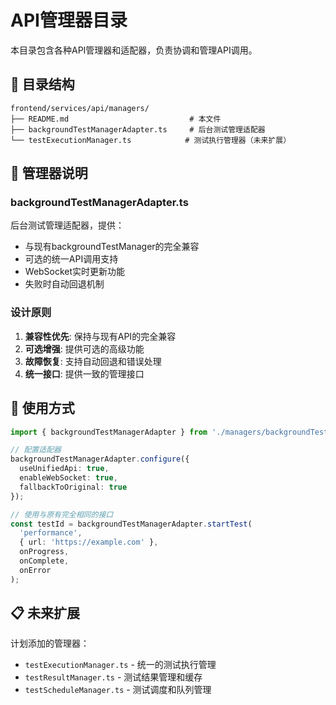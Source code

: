 # API管理器目录

本目录包含各种API管理器和适配器，负责协调和管理API调用。

## 📁 目录结构

```
frontend/services/api/managers/
├── README.md                           # 本文件
├── backgroundTestManagerAdapter.ts     # 后台测试管理适配器
└── testExecutionManager.ts            # 测试执行管理器（未来扩展）
```

## 🎯 管理器说明

### backgroundTestManagerAdapter.ts
后台测试管理适配器，提供：
- 与现有backgroundTestManager的完全兼容
- 可选的统一API调用支持
- WebSocket实时更新功能
- 失败时自动回退机制

### 设计原则
1. **兼容性优先**: 保持与现有API的完全兼容
2. **可选增强**: 提供可选的高级功能
3. **故障恢复**: 支持自动回退和错误处理
4. **统一接口**: 提供一致的管理接口

## 🔧 使用方式

```typescript
import { backgroundTestManagerAdapter } from './managers/backgroundTestManagerAdapter';

// 配置适配器
backgroundTestManagerAdapter.configure({
  useUnifiedApi: true,
  enableWebSocket: true,
  fallbackToOriginal: true
});

// 使用与原有完全相同的接口
const testId = backgroundTestManagerAdapter.startTest(
  'performance',
  { url: 'https://example.com' },
  onProgress,
  onComplete,
  onError
);
```

## 📋 未来扩展

计划添加的管理器：
- `testExecutionManager.ts` - 统一的测试执行管理
- `testResultManager.ts` - 测试结果管理和缓存
- `testScheduleManager.ts` - 测试调度和队列管理
